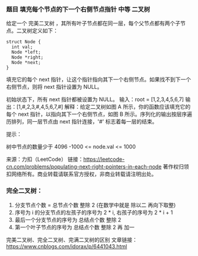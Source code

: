 ### 题目 填充每个节点的下一个右侧节点指针 中等 二叉树
给定一个 完美二叉树 ，其所有叶子节点都在同一层，每个父节点都有两个子节点。二叉树定义如下：
```
struct Node {
  int val;
  Node *left;
  Node *right;
  Node *next;
}
```

填充它的每个 next 指针，让这个指针指向其下一个右侧节点。如果找不到下一个右侧节点，则将 next 指针设置为 NULL。

初始状态下，所有 next 指针都被设置为 NULL。
输入：root = [1,2,3,4,5,6,7]
输出：[1,#,2,3,#,4,5,6,7,#]
解释：给定二叉树如图 A 所示，你的函数应该填充它的每个 next 指针，以指向其下一个右侧节点，如图 B 所示。序列化的输出按层序遍历排列，同一层节点由 next 指针连接，'#' 标志着每一层的结束。

提示：

树中节点的数量少于 4096
-1000 <= node.val <= 1000

来源：力扣（LeetCode）
链接：https://leetcode-cn.com/problems/populating-next-right-pointers-in-each-node
著作权归领扣网络所有。商业转载请联系官方授权，非商业转载请注明出处。


### 完全二叉树：
1. 分支节点个数 = 总节点个数 整除 2 (在数学中就是 除以二 再向下取整)
2. 序号为 i 的分支节点的左孩子的序号为 2 * i, 右孩子的序号为 2 * i + 1
3. 最后一个分支节点的序号为 总结点个数 整除 2
4. 第一个叶子节点的序号为 总结点个数 整除 2 再 加一


完美二叉树、完全二叉树、完满二叉树的区别
文章链接：https://www.cnblogs.com/idorax/p/6441043.html